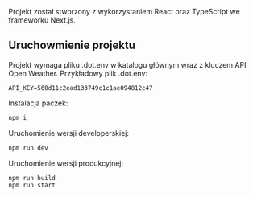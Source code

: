 Projekt został stworzony z wykorzystaniem React oraz TypeScript we frameworku Next.js.

## Uruchowmienie projektu

Projekt wymaga pliku .dot.env w katalogu głównym wraz z kluczem API Open Weather. Przykładowy plik .dot.env:
```
API_KEY=560d11c2ead133749c1c1ae094812c47
```

Instalacja paczek:

```bash
npm i
```

Uruchomienie wersji developerskiej:
```bash
npm run dev
```

Uruchomienie wersji produkcyjnej:
```bash
npm run build
npm run start
```

